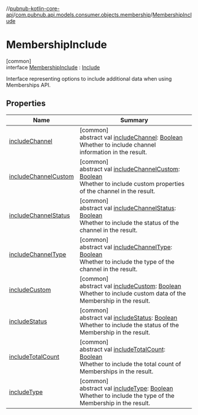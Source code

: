 //[pubnub-kotlin-core-api](../../../index.md)/[com.pubnub.api.models.consumer.objects.membership](../index.md)/[MembershipInclude](index.md)

# MembershipInclude

[common]\
interface [MembershipInclude](index.md) : [Include](../../com.pubnub.api.models.consumer.objects.member/-include/index.md)

Interface representing options to include additional data when using Memberships API.

## Properties

| Name | Summary |
|---|---|
| [includeChannel](include-channel.md) | [common]<br>abstract val [includeChannel](include-channel.md): [Boolean](https://kotlinlang.org/api/core/kotlin-stdlib/kotlin/-boolean/index.html)<br>Whether to include channel information in the result. |
| [includeChannelCustom](include-channel-custom.md) | [common]<br>abstract val [includeChannelCustom](include-channel-custom.md): [Boolean](https://kotlinlang.org/api/core/kotlin-stdlib/kotlin/-boolean/index.html)<br>Whether to include custom properties of the channel in the result. |
| [includeChannelStatus](include-channel-status.md) | [common]<br>abstract val [includeChannelStatus](include-channel-status.md): [Boolean](https://kotlinlang.org/api/core/kotlin-stdlib/kotlin/-boolean/index.html)<br>Whether to include the status of the channel in the result. |
| [includeChannelType](include-channel-type.md) | [common]<br>abstract val [includeChannelType](include-channel-type.md): [Boolean](https://kotlinlang.org/api/core/kotlin-stdlib/kotlin/-boolean/index.html)<br>Whether to include the type of the channel in the result. |
| [includeCustom](../../com.pubnub.api.models.consumer.objects.member/-include/include-custom.md) | [common]<br>abstract val [includeCustom](../../com.pubnub.api.models.consumer.objects.member/-include/include-custom.md): [Boolean](https://kotlinlang.org/api/core/kotlin-stdlib/kotlin/-boolean/index.html)<br>Whether to include custom data of the Membership in the result. |
| [includeStatus](../../com.pubnub.api.models.consumer.objects.member/-include/include-status.md) | [common]<br>abstract val [includeStatus](../../com.pubnub.api.models.consumer.objects.member/-include/include-status.md): [Boolean](https://kotlinlang.org/api/core/kotlin-stdlib/kotlin/-boolean/index.html)<br>Whether to include the status of the Membership in the result. |
| [includeTotalCount](../../com.pubnub.api.models.consumer.objects.member/-include/include-total-count.md) | [common]<br>abstract val [includeTotalCount](../../com.pubnub.api.models.consumer.objects.member/-include/include-total-count.md): [Boolean](https://kotlinlang.org/api/core/kotlin-stdlib/kotlin/-boolean/index.html)<br>Whether to include the total count of Memberships in the result. |
| [includeType](../../com.pubnub.api.models.consumer.objects.member/-include/include-type.md) | [common]<br>abstract val [includeType](../../com.pubnub.api.models.consumer.objects.member/-include/include-type.md): [Boolean](https://kotlinlang.org/api/core/kotlin-stdlib/kotlin/-boolean/index.html)<br>Whether to include the type of the Membership in the result. |
